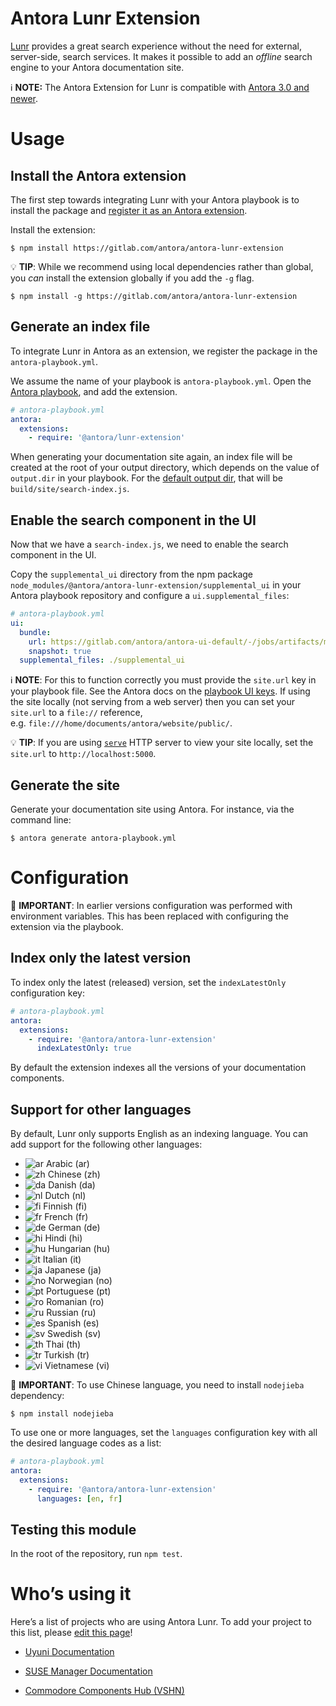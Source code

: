 # Antora Lunr Extension

[Lunr](https://lunrjs.com/) provides a great search experience without the need for external, server-side, search services.
It makes it possible to add an *offline* search engine to your Antora documentation site.

:information_source: **NOTE:** The Antora Extension for Lunr is compatible with [Antora 3.0 and newer](https://docs.antora.org/antora/3.0/whats-new/).

# Usage

## Install the Antora extension

The first step towards integrating Lunr with your Antora playbook is to install the package and [register it as an Antora extension](https://docs.antora.org/antora/3.0/extend/register-extension/).

Install the extension:

```console
$ npm install https://gitlab.com/antora/antora-lunr-extension
```

:bulb: **TIP**: While we recommend using local dependencies rather than global, you *can* install the extension globally if you add the `-g` flag.

```console
$ npm install -g https://gitlab.com/antora/antora-lunr-extension
```

## Generate an index file

To integrate Lunr in Antora as an extension, we register the package in the `antora-playbook.yml`.

We assume the name of your playbook is `antora-playbook.yml`.
Open the [Antora playbook](https://docs.antora.org/antora/3.0/playbook/), and add the extension.

```yaml
# antora-playbook.yml
antora:
  extensions:
    - require: '@antora/lunr-extension'
```

When generating your documentation site again, an index file will be created at the root of your output directory, which depends on the value of `output.dir` in your playbook.
For the [default output dir](https://docs.antora.org/antora/3.0/playbook/configure-output/#default-output-dir), that will be `build/site/search-index.js`.

## Enable the search component in the UI

Now that we have a `search-index.js`, we need to enable the search component in the UI.

Copy the `supplemental_ui` directory from the npm package `node_modules/@antora/antora-lunr-extension/supplemental_ui` in your Antora playbook repository and configure a `ui.supplemental_files`:

```yaml
# antora-playbook.yml
ui:
  bundle:
    url: https://gitlab.com/antora/antora-ui-default/-/jobs/artifacts/master/raw/build/ui-bundle.zip?job=bundle-stable
    snapshot: true
  supplemental_files: ./supplemental_ui
```


:information_source: **NOTE**: For this to function correctly you must provide the `site.url` key in your playbook file.
See the Antora docs on the [playbook UI keys](https://docs.antora.org/antora/3.0/playbook/configure-ui/).
If using the site locally (not serving from a web server) then you can set your `site.url` to a `file://` reference, e.g. `file:///home/documents/antora/website/public/`.

:bulb: **TIP**: If you are using [`serve`](https://www.npmjs.com/package/serve) HTTP server to view your site locally, set the `site.url` to `http://localhost:5000`.

## Generate the site

Generate your documentation site using Antora.
For instance, via the command line:

```console
$ antora generate antora-playbook.yml
```

# Configuration

:rotating_light: **IMPORTANT**: In earlier versions configuration was performed with environment variables.
This has been replaced with configuring the extension via the playbook.

## Index only the latest version

To index only the latest (released) version, set the `indexLatestOnly` configuration key:

```yaml
# antora-playbook.yml
antora:
  extensions:
    - require: '@antora/antora-lunr-extension'
      indexLatestOnly: true
```

By default the extension indexes all the versions of your documentation components.

## Support for other languages

By default, Lunr only supports English as an indexing language.
You can add support for the following other languages:

- ![ar](https://raw.githubusercontent.com/madebybowtie/FlagKit/master/Assets/PNG/IQ.png) Arabic (ar)
- ![zh](https://raw.githubusercontent.com/madebybowtie/FlagKit/master/Assets/PNG/CN.png) Chinese (zh)
- ![da](https://raw.githubusercontent.com/madebybowtie/FlagKit/master/Assets/PNG/DK.png) Danish (da)
- ![nl](https://raw.githubusercontent.com/madebybowtie/FlagKit/master/Assets/PNG/NL.png) Dutch (nl)
- ![fi](https://raw.githubusercontent.com/madebybowtie/FlagKit/master/Assets/PNG/FI.png) Finnish (fi)
- ![fr](https://raw.githubusercontent.com/madebybowtie/FlagKit/master/Assets/PNG/FR.png) French (fr)
- ![de](https://raw.githubusercontent.com/madebybowtie/FlagKit/master/Assets/PNG/DE.png) German (de)
- ![hi](https://raw.githubusercontent.com/madebybowtie/FlagKit/master/Assets/PNG/IN.png) Hindi (hi)
- ![hu](https://raw.githubusercontent.com/madebybowtie/FlagKit/master/Assets/PNG/HU.png) Hungarian (hu)
- ![it](https://raw.githubusercontent.com/madebybowtie/FlagKit/master/Assets/PNG/IT.png) Italian (it)
- ![ja](https://raw.githubusercontent.com/madebybowtie/FlagKit/master/Assets/PNG/JP.png) Japanese (ja)
- ![no](https://raw.githubusercontent.com/madebybowtie/FlagKit/master/Assets/PNG/NO.png) Norwegian (no)
- ![pt](https://raw.githubusercontent.com/madebybowtie/FlagKit/master/Assets/PNG/PT.png) Portuguese (pt)
- ![ro](https://raw.githubusercontent.com/madebybowtie/FlagKit/master/Assets/PNG/RO.png) Romanian (ro)
- ![ru](https://raw.githubusercontent.com/madebybowtie/FlagKit/master/Assets/PNG/RU.png) Russian (ru)
- ![es](https://raw.githubusercontent.com/madebybowtie/FlagKit/master/Assets/PNG/ES.png) Spanish (es)
- ![sv](https://raw.githubusercontent.com/madebybowtie/FlagKit/master/Assets/PNG/SE.png) Swedish (sv)
- ![th](https://raw.githubusercontent.com/madebybowtie/FlagKit/master/Assets/PNG/TH.png) Thai (th)
- ![tr](https://raw.githubusercontent.com/madebybowtie/FlagKit/master/Assets/PNG/TR.png) Turkish (tr)
- ![vi](https://raw.githubusercontent.com/madebybowtie/FlagKit/master/Assets/PNG/VN.png) Vietnamese (vi)


:rotating_light: **IMPORTANT**: To use Chinese language, you need to install `nodejieba` dependency:

```console
$ npm install nodejieba
```

To use one or more languages, set the `languages` configuration key with all the desired language codes as a list:

```yaml
# antora-playbook.yml
antora:
  extensions:
    - require: '@antora/antora-lunr-extension'
      languages: [en, fr]
```

## Testing this module

In the root of the repository, run `npm test`.

# Who’s using it

Here’s a list of projects who are using Antora Lunr.
To add your project to this list, please [edit this page](https://gitlab.com/antora/antora-lunr-extension/-/edit/main/README.adoc)!

-   [Uyuni Documentation](https://www.uyuni-project.org/uyuni-docs/)

-   [SUSE Manager Documentation](https://documentation.suse.com/external-tree/en-us/suma/4.0/suse-manager/index.html)

-   [Commodore Components Hub (VSHN)](https://hub.syn.tools/hub/index.html)

